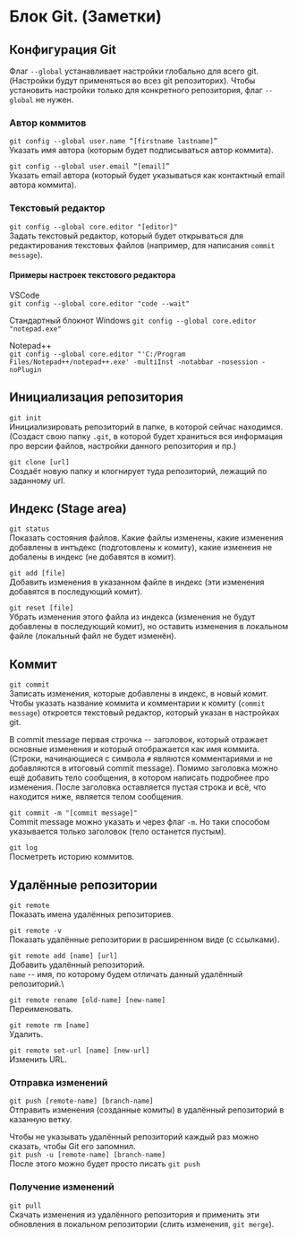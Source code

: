 # Блок Git. (Заметки)

## Конфигурация Git
Флаг `--global` устанавливает настройки глобально для всего git. (Настройки будут применяться во всез git репозиторих). Чтобы установить настройки только для конкретного репозитория, флаг `--global` не нужен.

### Автор коммитов
`git config --global user.name “[firstname lastname]”`\
Указать имя автора (которым будет подписываться автор коммита). 

`git config --global user.email “[email]”`\
Указать email автора (который будет указываться как контактный email автора коммита).

### Текстовый редактор
`git config --global core.editor "[editor]"`\
Задать текстовый редактор, который будет открываться для редактирования текстовых файлов (например, для написания `commit message`).

#### Примеры настроек текстового редактора
VSCode\
`git config --global core.editor "code --wait"`

Стандартный блокнот Windows
`git config --global core.editor "notepad.exe"`

Notepad++\
`git config --global core.editor "'C:/Program Files/Notepad++/notepad++.exe' -multiInst -notabbar -nosession -noPlugin`

## Инициализация репозитория

`git init`\
Инициализировать репозиторий в папке, в которой сейчас находимся. (Создаст свою папку `.git`, в которой будет храниться вся информация про версии файлов, настройки данного репозитория и пр.)

`git clone [url]`\
Создаёт новую папку и клогнирует туда репозиторий, лежащий по заданному url.

## Индекс (Stage area)
`git status`\
Показать состояния файлов. Какие файлы изменены, какие изменения добавлены в интъдекс (подготовлены к комиту), какие изменеия не добалены в индекс (не добавятся в комит).

`git add [file]`\
Добавить изменения в указанном файле в индекс (эти изменения добавятся в последующий комит).

`git reset [file]`\
Убрать изменения этого файла из индекса (изменения не будут добавлены в последующий комит), но оставить изменения в локальном файле (локальный файл не будет изменён).

## Коммит

`git commit`\
Записать изменения, которые добавлены в индекс, в новый комит. Чтобы указать название коммита и комментарии к комиту (`commit message`) откроется текстовый редактор, который указан в настройках git.

В commit message первая строчка -- заголовок, который отражает основные изменения и который отображается как имя коммита. (Строки, начинающиеся с символа `#` являются комментариями и не добавляются в итоговый commit message). Помимо заголовка можно ещё добавить тело сообщения, в котором написать подробнее про изменения. После заголовка оставляется пустая строка и всё, что находится ниже, является телом сообщения.

`git commit -m "[commit message]"`\
Commit message можно указать и через флаг `-m`. Но таки способом указывается только заголовок (тело останется пустым).

`git log`\
Посметреть историю коммитов.

## Удалённые репозитории
`git remote`\
Показать имена удалённых репозиториев.

`git remote -v`\
Показать удалённые репозитории в расширенном виде (с ссылками).

`git remote add [name] [url]`\
Добавить удалённый репозиторий.\
`name` -- имя, по которому будем отличать данный удалённый репозиторий.\

`git remote rename [old-name] [new-name]`\
Переименовать.

`git remote rm [name]`\
Удалить.

`git remote set-url [name] [new-url]`\
Изменить URL.

### Отправка изменений

`git push [remote-name] [branch-name]`\
Отправить изменения (созданные комиты) в удалённый репозиторий в казанную ветку.

Чтобы не указывать удалённый репозиторий каждый раз можно сказать, чтобы Git его запомнил.\
`git push -u [remote-name] [branch-name]`\
После этого можно будет просто писать `git push`

### Получение изменений

`git pull`\
Скачать изменения из удалённого репозитория и применить эти обновления в локальном репозитории (слить изменения, `git merge`). 
